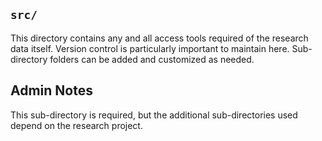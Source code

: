 ## `src/`

This directory contains any and all access tools required of the research data itself. Version control is particularly important to maintain here. Sub-directory folders can be added and customized as needed. 

## Admin Notes

This sub-directory is required, but the additional sub-directories used depend on the research project.

